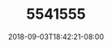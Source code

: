 ---
title: 5541555
date: 2018-09-03T18:42:21-08:00
draft: false
name: 黒羽イヴ
img_url: https://cdn.u1.huluxia.com/g4/M03/63/D9/rBAAdmHwBw6ATOmUAAL73CBe2bk084.png
original_fn: DSCF0454.jpg
tags:
- 黒羽イヴ

---